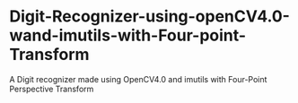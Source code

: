 # Digit-Recognizer-using-openCV4.0-wand-imutils-with-Four-point-Transform
A Digit recognizer made using OpenCV4.0 and imutils with Four-Point Perspective Transform
